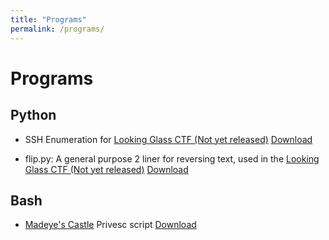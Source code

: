 ```yaml
---
title: "Programs"
permalink: /programs/
---
```


# Programs

## Python

- SSH Enumeration for [Looking Glass CTF (Not yet released)](#) [Download](/programs/python/ssh_enum.py)

- flip.py: A general purpose 2 liner for reversing text, used in the [Looking Glass CTF (Not yet released)](#) [Download](/programs/python/flip.py)

## Bash
- [Madeye's Castle](/writeups/madeyescastle/madeyescastle) Privesc script [Download](/programs/Bash/madeyeprivesc.sh)